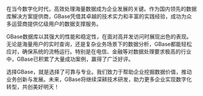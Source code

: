 在当今数字化时代，高效处理海量数据成为企业发展的关键。作为国内领先的数据库解决方案提供商，GBase凭借其卓越的技术实力和丰富的实践经验，成功为众多运营商提供亿级用户的数据支撑服务。

GBase数据库以其强大的性能和稳定性，在面对高并发访问时展现出色的表现。无论是海量用户的实时查询，还是复杂业务场景下的数据分析，GBase都能轻松应对，确保系统的流畅运行。特别是在电信、金融等对数据处理要求极高的行业中，GBase已积累了大量成功案例，赢得了广泛好评。

选择GBase，就是选择了可靠与专业。我们致力于帮助企业挖掘数据价值，推动业务创新与发展。未来，GBase将继续深耕技术研发，助力更多企业实现数字化转型，共创美好明天！